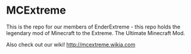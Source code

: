 MCExtreme
========

This is the repo for our members of EnderExtreme - this repo holds the legendary mod of Minecraft to the Extreme. The Ultimate Minecraft Mod.

Also check out our wiki! http://mcextreme.wikia.com
